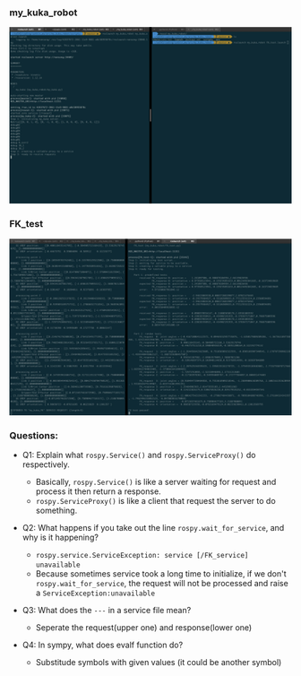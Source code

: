 ### my_kuka_robot

![](server.jpg)

### FK_test

![](client.jpg)

### Questions:

- Q1: Explain what  `rospy.Service()` and `rospy.ServiceProxy()` do respectively.
  - Basically,  `rospy.Service()` is like a server waiting for request and process it then return a response.
  - `rospy.ServiceProxy()` is like a client that request the server to do something.

- Q2: What happens if you take out the line `rospy.wait_for_service`, and why is it happening?
  - `rospy.service.ServiceException: service [/FK_service] unavailable`
  - Because sometimes service took a long time to initialize, if we don't `rospy.wait_for_service`, the request will not be processed and raise a `ServiceException:unavailable`
- Q3: What does the `---` in a service file mean?
  - Seperate the request(upper one) and response(lower one)
- Q4: In sympy, what does evalf function do?
  - Substitude symbols with given values (it could be another symbol)